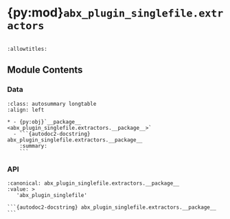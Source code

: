 # {py:mod}`abx_plugin_singlefile.extractors`

```{py:module} abx_plugin_singlefile.extractors
```

```{autodoc2-docstring} abx_plugin_singlefile.extractors
:allowtitles:
```

## Module Contents

### Data

````{list-table}
:class: autosummary longtable
:align: left

* - {py:obj}`__package__ <abx_plugin_singlefile.extractors.__package__>`
  - ```{autodoc2-docstring} abx_plugin_singlefile.extractors.__package__
    :summary:
    ```
````

### API

````{py:data} __package__
:canonical: abx_plugin_singlefile.extractors.__package__
:value: >
   'abx_plugin_singlefile'

```{autodoc2-docstring} abx_plugin_singlefile.extractors.__package__
```

````
